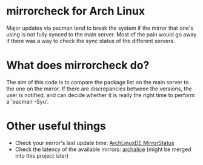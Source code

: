 mirrorcheck for Arch Linux
==========================

Major updates via pacman tend to break the system if the mirror that
one's using is not fully synced to the main server. Most of the pain
would go away if there was a way to check the sync status of the
different servers.

What does mirrorcheck do?
=========================

The aim of this code is to compare the package list on the main server
to the one on the mirror. If there are discrepancies between the versions,
the user is notified, and can decide whether it is really the right time
to perform a 'pacman -Syu'.

Other useful things
===================

 * Check your mirror's last update time: [ArchLinuxDE MirrorStatus][mirrorstatus]
 * Check the latency of the available mirrors: [archalice] (might be merged into this project later)

[mirrorstatus]: https://www.archlinux.de/?page=MirrorStatus "ArchLinuxDE MirrorStatus"
[archalice]: http://github.com/imrehg/archalice "Archalice GitHub repo"

